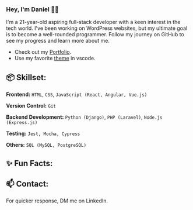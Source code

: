 ### Hey, I'm Daniel 👋🏼

I'm a 21-year-old aspiring full-stack developer with a keen interest in the tech world. I've been working on WordPress websites, but my ultimate goal is to become a well-rounded programmer. Follow my journey on GitHub to see my progress and learn more about me.

- Check out my [Portfolio](https://daniel-webportfolio.hu).
- Use my favorite [theme](https://marketplace.visualstudio.com/items?itemName=DesignCourse.designcourse) in vscode.

## 📦 Skillset:

**Frontend:** `HTML`, `CSS`, `JavaScript (React, Angular, Vue.js)`

**Version Control:** `Git`

**Backend Development:** `Python (Django)`, `PHP (Laravel)`, `Node.js (Express.js)`

**Testing:** `Jest, Mocha, Cypress`

**Others:** `SQL (MySQL, PostgreSQL)`


## ✨ Fun Facts:

## 📫 Contact:
For quicker response, DM me on LinkedIn.
